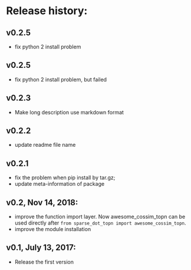 # Release history:

## v0.2.5
- fix python 2 install problem

## v0.2.5
- fix python 2 install problem, but failed

## v0.2.3
- Make long description use markdown format

## v0.2.2
- update readme file name

## v0.2.1
- fix the problem when pip install by tar.gz;
- update meta-information of package

## v0.2, Nov 14, 2018:
- improve the function import layer. Now awesome_cossim_topn can be used directly after `from sparse_dot_topn import awesome_cossim_topn`.
- improve the module installation

## v0.1, July 13, 2017:
- Release the first version

